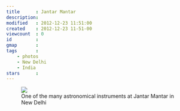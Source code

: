 ```yaml
---
title      : Jantar Mantar
description: 
modified   : 2012-12-23 11:51:00
created    : 2012-12-23 11-51-00
viewcount  : 0
id         : 
gmap       : 
tags       :
    - photos
    - New Delhi
    - India
stars      : 
---
```


<figure>
    <img src="IMG_1413.JPG">
    <figcaption>One of the many astronomical instruments at Jantar Mantar in New Delhi</figcaption>
</figure>
